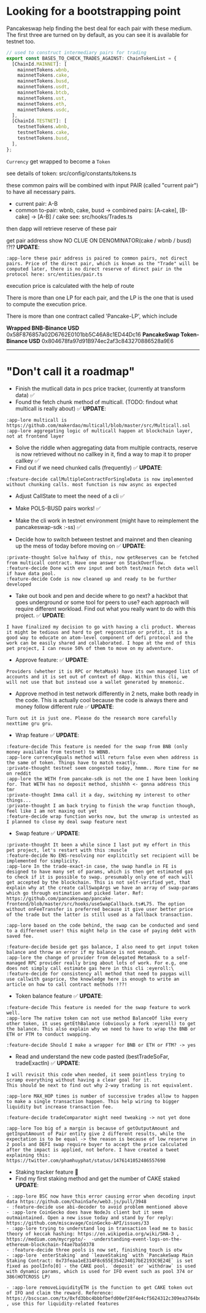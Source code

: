 # Looking for a bootstrapping point

Pancakeswap help finding the best deal for each pair with these medium. The first three are turned on by default, as you can see it is available for testnet too.

```javascript
// used to construct intermediary pairs for trading
export const BASES_TO_CHECK_TRADES_AGAINST: ChainTokenList = {
  [ChainId.MAINNET]: [
    mainnetTokens.wbnb,
    mainnetTokens.cake,
    mainnetTokens.busd,
    mainnetTokens.usdt,
    mainnetTokens.btcb,
    mainnetTokens.ust,
    mainnetTokens.eth,
    mainnetTokens.usdc,
  ],
  [ChainId.TESTNET]: [
    testnetTokens.wbnb,
    testnetTokens.cake,
    testnetTokens.busd,
  ],
};
```

`Currency` get wrapped to become a `Token`

see details of token: src/config/constants/tokens.ts

these common pairs will be combined with input PAIR (called "current pair") to have all necessary pairs.

- current pair: A-B
- common to-pair: wbnb, cake, busd
  -> combined pairs: [A-cake], [B-cake] -> [A-B] / cake
  see: src/hooks/Trades.ts

then dapp will retrieve reserve of these pair

get pair address show NO CLUE ON DENOMINATOR(cake / wbnb / busd) !?!?
**UPDATE**:

```
:app-lore these pair address is paired to common pairs, not direct pairs. Price of the direct pair, which is known as the "Trade" will be computed later, there is no direct reserve of direct pair in the protocol here: src/entities/pair.ts
```

execution price is calculated with the help of route

There is more than one LP for each pair, and the LP is the one that is used to compute the execution price.

There is more than one contract called 'Pancake-LP', which include

**Wrapped BNB-Binance USD**
0x58F876857a02D6762E0101bb5C46A8c1ED44Dc16
**PancakeSwap Token-Binance USD**
0x804678fa97d91B974ec2af3c843270886528a9E6

---

# "Don't call it a roadmap"

- Finish the mutlicall data in pcs price tracker, (currently at transform data) ✅
- Found the fetch chunk method of multicall. (TODO: findout what multicall is really about) ✅
  **UPDATE**:

```
:app-lore multicall is https://github.com/makerdao/multicall/blob/master/src/Multicall.sol
:app-lore aggregating logic of multicall happen at blockchain layer, not at frontend layer
```

- Solve the riddle when aggregating data from multiple contracts, reserve is now retrieved without no callkey in it, find a way to map it to proper callkey ✅
- Find out if we need chunked calls (frequently) ✅
  **UPDATE**:

```
:feature-decide callMultipleContractForSingleData is now implemented without chunking calls. most function is now async as expected
```

- Adjust CallState to meet the need of a cli ✅

- Make POLS-BUSD pairs works! ✅
- Make the cli work in testnet environment (might have to reimplement the pancakeswap-sdk :-ss) ✅
- Decide how to switch between testnet and mainnet and then cleaning up the mess of today before moving on ✅
  **UPDATE**:

```
:private-thought Solve halfway of this, now getReserves can be fetched from multicall contract. Have one answer on StackOverflow.
:feature-decide Done with env input and both test/main fetch data well if have data pool.
:feature-decide Code is now cleaned up and ready to be further developed
```

- Take out book and pen and decide where to go next? a hackbot that goes underground or some tool for peers to use? each approach will require different workload. Find out what you really want to do with this project. ✅
  **UPDATE**:

```
I have finalized my decision to go with having a cli product. Whereas it might be tedious and hard to get regconition or profit, it is a good way to educate on atom-level component of defi protocol and the work can be easily shared and collaborated. I hope at the end of this pet project, I can reuse 50% of them to move on my adventure.
```

- Approve feature: ✅
  **UPDATE**:

```
Providers (whether it is RPC or MetaMask) have its own managed list of accounts and it is set out of context of dApp. Within this cli, we will not use that but instead use a wallet generated by mnemonic.
```

- Approve method in test network differently in 2 nets, make both ready in the code. This is actually cool because the code is always there and money follow different rule ✅
  **UPDATE**:

```
Turn out it is just one. Please do the research more carefully nexttime gru gru.
```

- Wrap feature ✅
  **UPDATE**:

```
:feature-decide This feature is needed for the swap from BNB (only money available from testnet) to WBNB.
:app-lore currencyEquals method will return false even when address is the same of token. Things have to match exactly.
:private-thought testnet seem congested today, hmmm.. More time for me on reddit
:app-lore the WETH from pancake-sdk is not the one I have been looking for. That WETH has no deposit method, shishhh <- gonna address this tmr
:private-thought Imma call it a day, switching my interest to other things...
:private-thought I am back trying to finish the wrap function though, feel like I am not maxing out yet
:feature-decide wrap function works now, but the unwrap is untested as I planned to close my deal swap feature next

```

- Swap feature ✅
  **UPDATE**:

```
:private-thought It been a while since I last put my effort in this pet project, let's restart with this :muscle
:feature-decide No ENS-resolving nor explitcitly set recipient will be implemented for simplicity.
:app-lore In the trade-exact-in case, the swap handle in FE is designed to have many set of params, which is then get estimated gas to check if it is possible to swap. presumably only one of each will get accepted by the blockchain. This is not self-verified yet, that explain why at the create callSwapArgs we have an array of swap-params which go through estimation and picked later. Ref: https://github.com/pancakeswap/pancake-frontend/blob/master/src/hooks/useSwapCallback.ts#L75. The option without onFeeTransfer is preferred because it give user better price of the trade but the latter is still used as a fallback transaction.

:app-lore based on the code behind, the swap can be conducted and send to a differenet user! this might help in the case of paying debt with saved fee.

:feature-decide beside get gas balance, I also need to get input token balance and throw an error if my balance is not enough.
:app-lore the change of provider from delegated Metamask to a self-managed RPC provider really bring about lots of work. For e.g, one does not simply call estimate gas here in this cli :eyeroll:\
:feature-decide for consistency all method that need to paygas will use callwith gasprice, the knowledge here is enough to write an article on how to call contract methods !??!
```

- Token balance feature ✅
  **UPDATE**:

```
:feature-decide This feature is needed for the swap feature to work well.
:app-lore The native token can not use method BalanceOf like every other token, it uses getEthBalance (obviously a fork :eyeroll) to get the balance. This also explain why we need to have to wrap the BNB or ETH or FTM to conduct swapping.

:feature-decide Should I make a wrapper for BNB or ETH or FTM? -> yes

```

- Read and understand the new code pasted (bestTradeSoFar, tradeExactIn) ✅
  **UPDATE**:

```
I will revisit this code when needed, it seem pointless trying to scramp everything without having a clear goal for it.
This should be next to find out why 2-way trading is not equivalent.

:app-lore MAX_HOP times is number of successive trades allow to happen to make a single transaction happen. This help wiring to bigger liquidity but increase transaction fee.

:feature-decide tradeComparator might need tweaking -> not yet done

:app-lore Too big of a margin is because of getOutputAmount and getInputAmount of Pair entity give 2 different results, while the expectation is to be equal -> the reason is because of low reserve in 2 pools and DEFI swap require buyer to accept the price calculated after the impact is applied, not before. I have created a tweet explaining this: https://twitter.com/phamhuyphat/status/1476141052486557698

```

- Staking tracker feature 🚧
- Find my first staking method and get the number of CAKE staked
  **UPDATE**:

```
- :app-lore BSC now have this error causing error when decoding input data https://github.com/ChainSafe/web3.js/pull/3948
- :feature-decide use abi-decoder to avoid problem mentioned above
- :app-lore CoinGecko does have NodeJs client but it seem outmaintained. Open a new issue today and stand by for reply: https://github.com/miscavage/CoinGecko-API/issues/33
- :app-lore trying to understand log in transaction lead me to basic theory of keccak hashing: https://en.wikipedia.org/wiki/SHA-3 , https://medium.com/mycrypto/-  -understanding-event-logs-on-the-ethereum-blockchain-f4ae7ba50378
- :feature-decide three pools is now set, finishing touch is otw
- :app-lore `enterStaking` and `leaveStaking` with `PancakeSwap Main Staking Contract: 0x73feaa1eE314F8c655E354234017bE2193C9E24E` is set fixed as poolInfo[0] - the CAKE pool. `deposit` or `withdraw` is used with dynamic params, which is used for IFO event such as pool 374 or 386(HOTCROSS LP)

- :app-lore removeLiquidityETH is the function to get CAKE token out of IFO and claim the reward. Reference: https://bscscan.com/tx/0xfd3bbc4bbbfbefd00ef28f4e4cf5624312c309ea3764bd9a6f921c1261de22ab , use this for liquidity-related features

```
